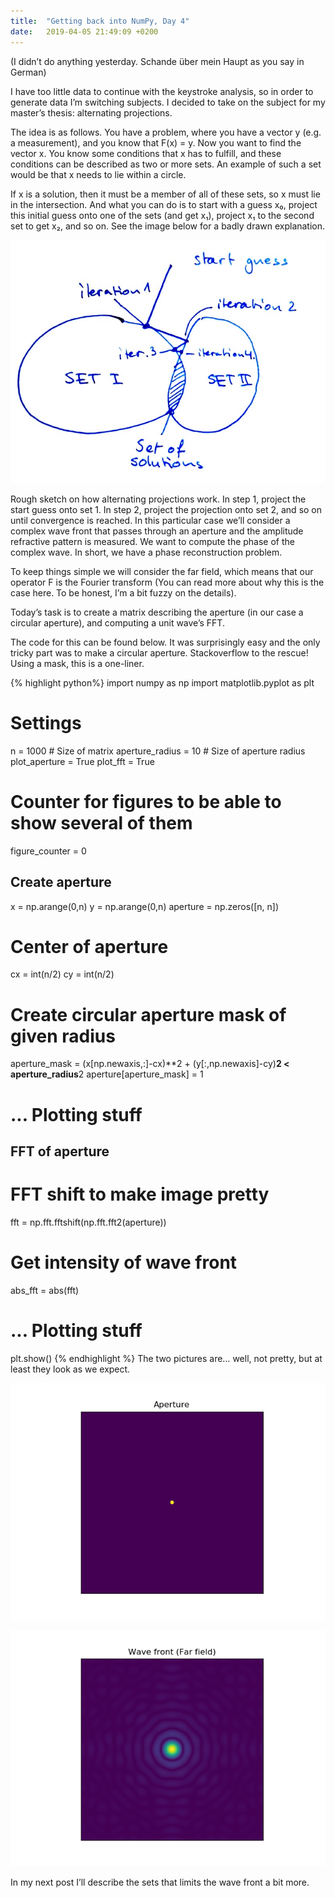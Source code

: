 ```yaml
---
title:  "Getting back into NumPy, Day 4"
date:   2019-04-05 21:49:09 +0200
---
```


(I didn’t do anything yesterday. Schande über mein Haupt as you say in German)

I have too little data to continue with the keystroke analysis, so in order to generate data I’m switching subjects. I decided to take on the subject for my master’s thesis: alternating projections.

The idea is as follows. You have a problem, where you have a vector y (e.g. a measurement), and you know that F(x) = y. Now you want to find the vector x. You know some conditions that x has to fulfill, and these conditions can be described as two or more sets. An example of such a set would be that x needs to lie within a circle.

If x is a solution, then it must be a member of all of these sets, so x must lie in the intersection. And what you can do is to start with a guess x₀, project this initial guess onto one of the sets (and get x₁), project x₁ to the second set to get x₂, and so on. See the image below for a badly drawn explanation.

![Example of alternating projections](/assets/blogpost_images/2019-04-05_AP.jpeg)

Rough sketch on how alternating projections work. In step 1, project the start guess onto set 1. In step 2, project the projection onto set 2, and so on until convergence is reached.
In this particular case we’ll consider a complex wave front that passes through an aperture and the amplitude refractive pattern is measured. We want to compute the phase of the complex wave. In short, we have a phase reconstruction problem.

To keep things simple we will consider the far field, which means that our operator F is the Fourier transform (You can read more about why this is the case here. To be honest, I’m a bit fuzzy on the details).

Today’s task is to create a matrix describing the aperture (in our case a circular aperture), and computing a unit wave’s FFT.

The code for this can be found below. It was surprisingly easy and the only tricky part was to make a circular aperture. Stackoverflow to the rescue! Using a mask, this is a one-liner.


{% highlight python%}
import numpy as np
import matplotlib.pyplot as plt
# Settings
n = 1000 # Size of matrix
aperture_radius = 10 # Size of aperture radius
plot_aperture = True
plot_fft = True
# Counter for figures to be able to show several of them
figure_counter = 0
## Create aperture
x = np.arange(0,n)
y = np.arange(0,n)
aperture = np.zeros([n, n])
# Center of aperture
cx = int(n/2)
cy = int(n/2)
# Create circular aperture mask of given radius
aperture_mask = (x[np.newaxis,:]-cx)**2 + (y[:,np.newaxis]-cy)**2 < aperture_radius**2
aperture[aperture_mask] = 1
# ... Plotting stuff
## FFT of aperture
# FFT shift to make image pretty
fft = np.fft.fftshift(np.fft.fft2(aperture))
# Get intensity of wave front
abs_fft = abs(fft)
# ... Plotting stuff
plt.show()
{% endhighlight %}
The two pictures are… well, not pretty, but at least they look as we expect.

![Aperture](/assets/blogpost_images/2019-04-05_aperture.png)

![Wave front at detector](/assets/blogpost_images/2019-04-05_wavefront.png)

In my next post I’ll describe the sets that limits the wave front a bit more.
